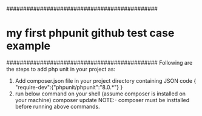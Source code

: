 #############################################
#  my first phpunit github test case example
#############################################
Following are the steps to add php unit in your project as:
1) Add composer.json file in your project directory containing JSON code
{
   "require-dev":{"phpunit/phpunit":"8.0.*"}
}
2) run below command on your shell (assume composer is installed on your machine)
composer update
NOTE:- composer must be insttalled before running above commands.